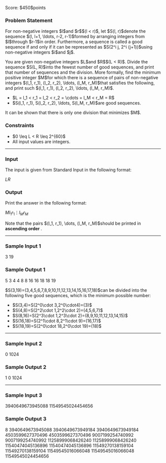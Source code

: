 
<div>

<span>

<span>

<p>
Score: $450$points
</p>

<div>

<section>

### **Problem Statement**

<p>
For non-negative integers $l$and $r$$(l < r)$, let $S(l, r)$denote the sequence $(l, l+1, \ldots, r-2, r-1)$formed by arranging integers from $l$through $r-1$in order. Furthermore, a sequence is called a good sequence if and only if it can be represented as $S(2^i j, 2^i (j+1))$using non-negative integers $i$and $j$.
</p>

<p>
You are given non-negative integers $L$and $R$$(L < R)$. Divide the sequence $S(L, R)$into the fewest number of good sequences, and print that number of sequences and the division. More formally, find the minimum positive integer $M$for which there is a sequence of pairs of non-negative integers $(l_1, r_1), (l_2, r_2), \ldots, (l_M, r_M)$that satisfies the following, and print such $(l_1, r_1), (l_2, r_2), \ldots, (l_M, r_M)$.
</p>

<ul>

<li>
$L = l_1 < r_1 = l_2 < r_2 = \cdots = l_M < r_M = R$
</li>

<li>
$S(l_1, r_1), S(l_2, r_2), \ldots, S(l_M, r_M)$are good sequences.
</li>

</ul>

<p>
It can be shown that there is only one division that minimizes $M$.
</p>

</section>

</div>

<div>

<section>

### **Constraints**

<ul>

<li>
$0 \leq L < R \leq 2^{60}$
</li>

<li>
All input values are integers.
</li>

</ul>

</section>

</div>

---

<div>

<div>

<section>

### **Input**

<p>
The input is given from Standard Input in the following format:
</p>

<div>

$L$$R$
</div>

</section>

</div>

<div>

<section>

### **Output**

<p>
Print the answer in the following format:
</p>

<div>

$M$$l_1$$r_1$$\vdots$$l_M$$r_M$
</div>

<p>
Note that the pairs $(l_1, r_1), \dots, (l_M, r_M)$should be printed in 
<strong>
ascending order
</strong>
.
</p>

</section>

</div>

</div>

---

<div>

<section>

### **Sample Input 1**

<div>

3 19

</div>

</section>

</div>

<div>

<section>

### **Sample Output 1**

<div>

5
3 4
4 8
8 16
16 18
18 19

</div>

<p>
$S(3,19)=(3,4,5,6,7,8,9,10,11,12,13,14,15,16,17,18)$can be divided into the following five good sequences, which is the minimum possible number:
</p>

<ul>

<li>
$S(3,4)=S(2^0\cdot 3,2^0\cdot4)=(3)$
</li>

<li>
$S(4,8)=S(2^2\cdot 1,2^2\cdot 2)=(4,5,6,7)$
</li>

<li>
$S(8,16)=S(2^3\cdot 1,2^3\cdot 2)=(8,9,10,11,12,13,14,15)$
</li>

<li>
$S(16,18)=S(2^1\cdot 8,2^1\cdot 9)=(16,17)$
</li>

<li>
$S(18,19)=S(2^0\cdot 18,2^0\cdot 19)=(18)$
</li>

</ul>

</section>

</div>

---

<div>

<section>

### **Sample Input 2**

<div>

0 1024

</div>

</section>

</div>

<div>

<section>

### **Sample Output 2**

<div>

1
0 1024

</div>

</section>

</div>

---

<div>

<section>

### **Sample Input 3**

<div>

3940649673945088 11549545024454656

</div>

</section>

</div>

<div>

<section>

### **Sample Output 3**

<div>

8
3940649673945088 3940649673949184
3940649673949184 4503599627370496
4503599627370496 9007199254740992
9007199254740992 11258999068426240
11258999068426240 11540474045136896
11540474045136896 11549270138159104
11549270138159104 11549545016066048
11549545016066048 11549545024454656

</div>

</section>

</div>

</span>

</span>

</div>
